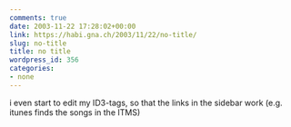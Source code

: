 ```yaml
---
comments: true
date: 2003-11-22 17:28:02+00:00
link: https://habi.gna.ch/2003/11/22/no-title/
slug: no-title
title: no title
wordpress_id: 356
categories:
- none
---
```


i even start to edit my ID3-tags, so that the links in the sidebar work (e.g. itunes finds the songs in the ITMS)
